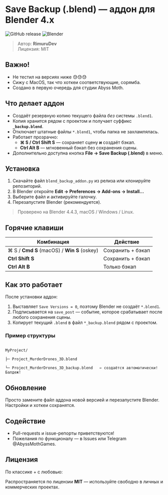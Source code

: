 # Save Backup (.blend) — аддон для Blender 4.x
![GitHub release](https://img.shields.io/github/v/release/RimuruDev/blender-save-backup?label=version)
![Blender](https://img.shields.io/badge/blender-4.4%2B-orange)

> Автор: **RimuruDev**  
> Лицензия: MIT

## Важно!
- Не тестил на версиях ниже 😓😓😓
- Сижу с MacOS, так что хоткеи соответствующие, сорямба.
- Создано в первую очередь для студии Abyss Moth.

## Что делает аддон

* Создаёт резервную копию текущего файла _без_ системы `.blend1`.
* Копия хранится рядом с проектом и получает суффикс **`_backup.blend`**.
* Отключает штатные файлы `*.blend1`, чтобы папка не захламлялась.
* Работает прозрачно:  
  * **⌘ S / Ctrl Shift S** — сохраняет сцену **и** создаёт бэкап.  
  * **Ctrl Alt B** — мгновенный бэкап без сохранения сцены.  
* Дополнительно доступна кнопка **File → Save Backup (.blend)** в меню.

## Установка

1. Скачайте файл `blend_backup_addon.py` из релиза или клонируйте репозиторий.  
2. В Blender откройте **Edit → Preferences → Add-ons → Install…**  
3. Выберите файл и активируйте галочку.  
4. Перезапустите Blender (рекомендуется).  

> Проверено на Blender 4.4.3, macOS / Windows / Linux.

## Горячие клавиши

| Комбинация | Действие |
|------------|----------|
| ⌘ S / **Cmd S** (macOS) / **Win S** (oskey) | Сохранить + бэкап |
| **Ctrl Shift S** | Сохранить + бэкап |
| **Ctrl Alt B** | Только бэкап |

## Как это работает

После установки аддон:

1. Выставляет `Save Versions = 0`, поэтому Blender не создаёт `*.blend1`.  
2. Подписывается на `save_post` — событие, которое срабатывает после любого сохранения сцены.  
3. Копирует текущий `.blend` в файл `*_backup.blend` рядом с проектом.  

### Пример структуры
```

MyProject/

├─ Project_MurderDrones_3D.blend

└─ Project_MurderDrones_3D_backup.blend   ← создаётся автоматически! Балдеж!

```
## Обновление

Просто замените файл аддона новой версией и перезапустите Blender.  
Настройки и хоткеи сохранятся.

## Содействие

* Pull-requests и issue-репорты приветствуются!  
* Пожелания по функционалу — в Issues или Telegram @AbyssMothGames.

## Лицензия

По классике + с любовью:

Распространяется по лицензии **MIT** — используйте свободно в личных и коммерческих проектах. 
